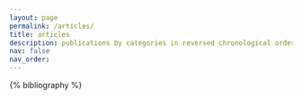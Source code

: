 ```yaml
---
layout: page
permalink: /articles/
title: articles
description: publications by categories in reversed chronological order. generated by jekyll-scholar.
nav: false
nav_order: 
---
```


<!-- _pages/articles.md -->
<div class="articles">

{% bibliography %}

</div>
